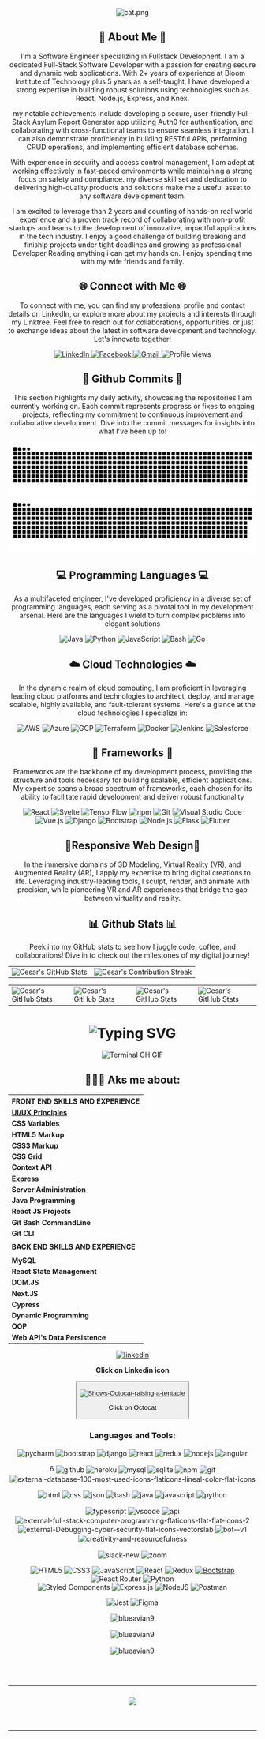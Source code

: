 


<!-- Hero Image 
<div id="container" align="center">
  <img src="https://github.com/fireship-io/skydiving-cat-parallax/raw/main/src/cat.gif?raw=true" alt="cat.gif" /> 
  <img src="https://github.com/fireship-io/skydiving-cat-parallax/blob/main/src/land.png?raw=true" alt="land.png" />
  <img src="https://github.com/fireship-io/skydiving-cat-parallax/blob/main/src/moon.png?raw=true" alt="moon.png"/>
</div>
-->

<div id="container" align="center">
<!--   <img src="https://github.com/fireship-io/skydiving-cat-parallax/blob/main/src/moon.png?raw=true" width="400px" height="450px" alt="moon.png"/> -->
  <img src="https://github.com/fireship-io/skydiving-cat-parallax/raw/main/src/cat.gif?raw=true" alt="cat.png" />
<!--   <img src="https://github.com/fireship-io/skydiving-cat-parallax/blob/main/src/land.png?raw=true" width="1750px" height="950px" alt="land.png" /> -->
</div> 


<div align="center">
    <h2>🚀 About Me 🚀</h2>
    <p>I'm a Software Engineer specializing in Fullstack Developnent. I am a dedicated Full-Stack Software Developer with a passion for creating secure and dynamic web applications. With 2+ years of experience at Bloom Institute of Technology plus 5 years as a self-taught, I have developed a strong expertise in building robust solutions using technologies such as React, Node.js, Express, and Knex.

my notable achievements include developing a secure, user-friendly Full-Stack Asylum Report Generator app utilizing Auth0 for authentication, and collaborating with cross-functional teams to ensure seamless integration. I can also demonstrate proficiency in building RESTful APIs, performing CRUD operations, and implementing efficient database schemas.

With experience in security and access control management, I am adept at working effectively in fast-paced environments while maintaining a strong focus on safety and compliance. my diverse skill set and dedication to delivering high-quality products and solutions make me a useful asset to any software development team.

I am excited to leverage than 2 years and counting of hands-on  real world experience and a proven track record of collaborating with non-profit startups and teams to the development of innovative, impactful applications in the tech industry. I enjoy a good challenge of building breaking and finiship projects under tight deadlines and growing as professional Developer Reading anything i can get my hands on. I enjoy spending time with my wife friends and family.</p>
</div>



<!-- CONNECT WITH ME -->
<div align="center">
<h2 align="center" class="section-heading">🌐 Connect with Me 🌐</h2>
<p> To connect with me, you can find my professional profile and contact details on LinkedIn, or explore more about my projects and interests through my Linktree. Feel free to reach out for collaborations, opportunities, or just to exchange ideas about the latest in software development and technology. Let's innovate together! </p>
<div align="center">
    <a href="https://www.linkedin.com/in/cesar-aguilar-blueavian9/">
        <img src="https://img.shields.io/badge/LinkedIn-0077B5?style=for-the-badge&logo=linkedin&logoColor=white" alt="LinkedIn"/>
    </a>
  <a href="<!-- add facebook url here -->">
    <img src="https://img.shields.io/badge/Facebook-1877F2?style=for-the-badge&logo=facebook&logoColor=white" alt="Facebook"/>
  </a>
 <a href="" target="_blank">
    <img src="https://img.shields.io/badge/Gmail-D14836?style=for-the-badge&logo=gmail&logoColor=white" alt="Gmail"/>
</a>
<img src="https://komarev.com/ghpvc/?username=ZanePearton&style=for-the-badge" alt="Profile views" />
</div>

    
<!-- GITHUB COMMITS -->
<div align="center">
  <h2>🚀 Github Commits 🚀</h2>
    <p>This section highlights my daily activity, showcasing the repositories I am currently working on. Each commit represents progress or fixes to ongoing projects, reflecting my commitment to continuous improvement and collaborative development. Dive into the commit messages for insights into what I've been up to!</p>
  <img src="https://raw.githubusercontent.com/zanepearton/zanepearton/output/github-contribution-grid-snake-dark.svg#gh-dark-mode-only" alt="GitHub Contribution Grid Snake Animation Dark Mode"/>
  <img src="https://raw.githubusercontent.com/zanepearton/zanepearton/output/github-contribution-grid-snake.svg#gh-light-mode-only" alt="GitHub Contribution Grid Snake Animation Light Mode"/>
</div>


<!-- PROGRAMMING LANGUAGES -->
<h2 align="center" class="section-heading"> 💻 Programming Languages 💻</h2>
<p> As a multifaceted engineer, I've developed proficiency in a diverse set of programming languages, each serving as a pivotal tool in my development arsenal. Here are the languages I wield to turn complex problems into elegant solutions</p>
<div align="center">
  <img src="https://img.shields.io/badge/Java-007396?style=for-the-badge&logo=java&logoColor=white" alt="Java" />
  <img src="https://img.shields.io/badge/Python-3776AB?style=for-the-badge&logo=python&logoColor=white" alt="Python"/>
  <img src="https://img.shields.io/badge/JavaScript-F7DF1E?style=for-the-badge&logo=javascript&logoColor=black" alt="JavaScript"/>
<!--   <img src="https://img.shields.io/badge/PowerShell-5391FE?style=for-the-badge&logo=powershell&logoColor=white" alt="PowerShell"/> -->
  <img src="https://img.shields.io/badge/Bash-4EAA25?style=for-the-badge&logo=gnu-bash&logoColor=white" alt="Bash"/>
<!--   <img src="https://img.shields.io/badge/Swift-FA7343?style=for-the-badge&logo=swift&logoColor=white" alt="Swift"/> -->
<!--   <img src="https://img.shields.io/badge/YAML-0A0A0A?style=for-the-badge" alt="YAML"/> -->
  <img src="https://img.shields.io/badge/Go-00ADD8?style=for-the-badge&logo=go&logoColor=white" alt="Go"/>
</div>

    
<!-- CLOUD TECHNOLOGIES --> 
<h2 align="center" class="section-heading"> ☁️ Cloud Technologies ☁️</h2>
<p>In the dynamic realm of cloud computing, I am proficient in leveraging leading cloud platforms and technologies to architect, deploy, and manage scalable, highly available, and fault-tolerant systems. Here's a glance at the cloud technologies I specialize in:</p>
<div align="center">
  <img src="https://img.shields.io/badge/AWS-FF9900?style=for-the-badge&logo=amazonaws&logoColor=white" alt="AWS" />
  <img src="https://img.shields.io/badge/Azure-0089D6?style=for-the-badge&logo=microsoftazure&logoColor=white" alt="Azure"/>
  <img src="https://img.shields.io/badge/GCP-4285F4?style=for-the-badge&logo=googlecloud&logoColor=white" alt="GCP"/>
  <img src="https://img.shields.io/badge/Terraform-623CE4?style=for-the-badge&logo=terraform&logoColor=white" alt="Terraform"/>
  <img src="https://img.shields.io/badge/Docker-2496ED?style=for-the-badge&logo=docker&logoColor=white" alt="Docker"/>
  <img src="https://img.shields.io/badge/Jenkins-D24939?style=for-the-badge&logo=jenkins&logoColor=white" alt="Jenkins"/>
  <img src="https://img.shields.io/badge/Salesforce-00A1E0?style=for-the-badge&logo=salesforce&logoColor=white" alt="Salesforce"/>
</div>



<!-- FRAMEWORKS -->
<h2 align="center" class="section-heading">🔧 Frameworks 🔧</h2>
<p>Frameworks are the backbone of my development process, providing the structure and tools necessary for building scalable, efficient applications. My expertise spans a broad spectrum of frameworks, each chosen for its ability to facilitate rapid development and deliver robust functionality</p>
<div align="center">
  <img src="https://img.shields.io/badge/React-20232A?style=for-the-badge&logo=react&logoColor=61DAFB" alt="React"/>
  <img src="https://img.shields.io/badge/Svelte-FF3E00?style=for-the-badge&logo=svelte&logoColor=white" alt="Svelte"/>
  <img src="https://img.shields.io/badge/TensorFlow-FF6F00?style=for-the-badge&logo=tensorflow&logoColor=white" alt="TensorFlow"/>
  <img src="https://img.shields.io/badge/npm-CB3837?style=for-the-badge&logo=npm&logoColor=white" alt="npm"/>
  <img src="https://img.shields.io/badge/Git-F05032?style=for-the-badge&logo=git&logoColor=white" alt="Git"/>
  <img src="https://img.shields.io/badge/Visual%20Studio%20Code-007ACC?style=for-the-badge&logo=visualstudiocode&logoColor=white" alt="Visual Studio Code"/>
  <img src="https://img.shields.io/badge/Vue.js-4FC08D?style=for-the-badge&logo=vuedotjs&logoColor=white" alt="Vue.js"/>
  <img src="https://img.shields.io/badge/Django-092E20?style=for-the-badge&logo=django&logoColor=green" alt="Django"/>
<!--   <img src="https://img.shields.io/badge/Firebase-FFCA28?style=for-the-badge&logo=firebase&logoColor=white" alt="Firebase"/> -->
  <img src="https://img.shields.io/badge/Bootstrap-7952B3?style=for-the-badge&logo=bootstrap&logoColor=white" alt="Bootstrap"/>
  <img src="https://img.shields.io/badge/Node.js-339933?style=for-the-badge&logo=nodedotjs&logoColor=white" alt="Node.js"/>
  <img src="https://img.shields.io/badge/Flask-000000?style=for-the-badge&logo=flask&logoColor=white" alt="Flask"/>
  <img src="https://img.shields.io/badge/Flutter-02569B?style=for-the-badge&logo=flutter&logoColor=white" alt="Flutter"/> 
</div>


<h2 align="center" class="section-heading">
<!-- 3D MODELING + AV + AR -->
    👾Responsive Web Design👾
</h2>
    <!--3D Modeling + VR + AR --> 
<p>In the immersive domains of 3D Modeling, Virtual Reality (VR), and Augmented Reality (AR), I apply my expertise to bring digital creations to life. Leveraging industry-leading tools, I sculpt, render, and animate with precision, while pioneering VR and AR experiences that bridge the gap between virtuality and reality.</p>

<!-- Need to fix in order to display Certificate HTML style
<a href="https://www.freecodecamp.org/fccacd6a8f9-f669-47ef-8b0e-87a7592ade1c"><img src="https://cdn.freecodecamp.org/platform/english/images/quincy-larson-signature.svg" width="50px" height="50px"/></a> -->
<!--
<div align="center">
  <img src="https://img.shields.io/badge/Unreal_Engine-313131?style=for-the-badge&logo=unreal-engine&logoColor=white" alt="Unreal Engine"/>
  <img src="https://img.shields.io/badge/Unity-000000?style=for-the-badge&logo=unity&logoColor=white" alt="Unity"/>
  <img src="https://img.shields.io/badge/3DS_Max-0696D7?style=for-the-badge&logo=autodesk&logoColor=white" alt="3DS Max"/>
  <img src="https://img.shields.io/badge/Maya-0696D7?style=for-the-badge&logo=autodesk&logoColor=white" alt="Maya"/>
  <img src="https://img.shields.io/badge/Rhino-801010?style=for-the-badge&logo=rhinoceros&logoColor=white" alt="Rhino"/>
  <img src="https://img.shields.io/badge/MeshLab-FF4000?style=for-the-badge" alt="MeshLab"/>
  <img src="https://img.shields.io/badge/ZBrush-5491F1?style=for-the-badge" alt="ZBrush"/>
  <img src="https://img.shields.io/badge/Revit-FF9E0B?style=for-the-badge&logo=autodesk&logoColor=white" alt="Revit"/>
  <img src="https://img.shields.io/badge/ArchiCAD-0081CF?style=for-the-badge" alt="ArchiCAD"/>
  <img src="https://img.shields.io/badge/Oculus-1C1E20?style=for-the-badge&logo=oculus&logoColor=white" alt="Oculus"/>
</div>
-->

<!-- GITHUB STATS -->
<div align="center">
<h2 align="center" class="section-heading"> 📊 Github Stats 📊</h2>
<p>Peek into my GitHub stats to see how I juggle code, coffee, and collaborations! Dive in to check out the milestones of my digital journey!</p>
 <table align="center" width="100%" height="100%" >
    <tr>
       <td><img style="border: none;" src="https://github-profile-summary-cards.vercel.app/api/cards/profile-details?username=blueavian9&theme=github_dark" alt="Cesar's GitHub Stats"/></td>   
       <td><img style="border: none;" src="https://github-readme-streak-stats.herokuapp.com/?user=blueavian9&theme=merko" alt="Cesar's Contribution Streak"/></td>
    </tr>
 </table>

 <table align="center" width="100%" height="100%" >
    <tr>
        <td><img style="border: none;" src="https://github-profile-summary-cards.vercel.app/api/cards/stats?username=blueavian9&theme=github_dark" alt="Cesar's GitHub Stats"/></td>
        <td><img style="border: none;" src="https://github-profile-summary-cards.vercel.app/api/cards/productive-time?username=blueavian9&theme=github_dark&utcOffset=10" alt="Cesar's GitHub Stats"/>
        <td><img style="border: none;" src="https://github-profile-summary-cards.vercel.app/api/cards/repos-per-language?username=blueavian9&theme=github_dark" alt="Cesar's GitHub Stats"/></td>
        <td><img style="border: none;" src="https://github-profile-summary-cards.vercel.app/api/cards/most-commit-language?username=blueavian9&theme=github_dark" alt="Cesar's GitHub Stats"/></td>
    </tr>
 </table>
</div>



<div align="center">
    <h1><img src="https://readme-typing-svg.herokuapp.com?font=Jetbrains+mono&size=40&duration=3000&color=33FF33&center=true&vCenter=true&width=435&lines=Hello..World!...+I'm+Cesar+Aguilar;and+This+is..;..my+Github..;" alt="Typing SVG"/></h1>
    <p><img src="termina-gh.gif" alt="Terminal GH GIF" /></p>
</div>


## 👨‍🔬💡 Aks me about: 

| **FRONT END SKILLS AND EXPERIENCE**                                                                |  
|----------------------------------------------------------------------------------------------------|
| <a class="UI/UX-Prin" href="https://www.virgingalactic.com/" target="_blank" alt="UI/UX-Principles">**UI/UX Principles**</a>       | <a class="PSQL" href="https://en.wikipedia.org/wiki/PostgreSQL" target="_blank" alt="PostgreSQL-Admin">**PostgreSQL Administration**</a> | <a id="CSS-Access" href="https://developer.mozilla.org/en-US/docs/Learn/Accessibility/CSS_and_JavaScript" target="_blank" alt="CSS-Access">**CSS Accesibility**</a>                  |
| **CSS Variables**          | **Web Applications**          | **Application Testing**               |
| **HTML5 Markup**           | **Desktop Applications**      | **CSS FlexBox Model**                     |
| **CSS3 Markup**            | **CSS Flexbox**               | **CSS Typography**                    |
| **CSS Grid**               | **ES6**                       | **Deployment**                        |
| **Context API**            | **Python3**                   | **VS Code**                           |
| **Express**                | **SaaS**                      | **Bootstrap**                         | 
| **Server Administration**  | **Project Management**        | **Figma Framework**                   | 
| **Java Programming**       | **Flask Micro-Framework**     | **Responsive Web Design Principles**  | 
| **React JS Projects**      | **Tailwind CSS Projects**     | **Linux Administration**              |
| **Git Bash CommandLine**    | **React Router**              | **Redux**                            |
| **Git CLI**                | **UI Principles**             | **Debugging**                         |
|                                                                                                    |
| **BACK END SKILLS AND EXPERIENCE**                                                                 |
|                                                                                                    |
| **MySQL**                  | **SQLite**                    | **JQuery**                            | 
| **React State Management** | **HTTP/Ajax                   | **TypeScript**                        |
| **DOM.JS**                 | **Unit Testing**              | **Node.JS**                           | 
| **Next.JS**                | **Primality  Testing Algorithms** | **Tables**                        |  
| **Cypress**                | **POSTMAN**                   | **SANITY**                            |
| **Dynamic Programming**    | **Exponential by Squaring**   | **String Matching and Parsing**       |
| **OOP**                    |  **Agile Project Management** | **Architecture**                      |
| **Web API's Data Persistence**|  **Authentication**        | **Auth0 Security**                    |               



<p align="center"><a href="https://www.linkedin.com/in/cesar-aguilar-blueavian9/" target="blank">
  <img src="https://img.icons8.com/color/48/linkedin.png" width="50" height="50" alt="linkedin"/></a>
</p>
 <p align-text="center"><strong>Click on Linkedin icon</strong></p> 
  


<button>
<p align="center">
  <a href="https://octodex.github.com/" target="_blank"><img align="center" src="https://myoctocat.com/assets/images/base-octocat.svg" alt="Shows-Octocat-raising-a-tentacle" height="50" width="50" /></a>
</p>
<p align-text="center">Click on Octocat</p>
</button>
<!--
<h3 align="left">Let's Chat over a cup of Coffee. <img align="center" src="https://img.icons8.com/stickers/100/coffee-maker.png" width="50" height="50" alt="coffee-maker"/></h3> -->


<!-- LANGUAGES AND TOOLS --> 

<h3 align="center">Languages and Tools:</h3>
<p>
 <img align="center" src="https://raw.githubusercontent.com/yurijserrano/Github-Profile-Readme-Logos/master/ides/pycharm.svg" width="50px" alt="pycharm" />
 <img align="center" src="https://raw.githubusercontent.com/yurijserrano/Github-Profile-Readme-Logos/master/frameworks/boostrap.svg" width="50px" alt="bootstrap" />
 <img align="center" src="https://raw.githubusercontent.com/yurijserrano/Github-Profile-Readme-Logos/master/frameworks/django.svg" width="50px" alt="django" />
 <img align="center" src="https://raw.githubusercontent.com/yurijserrano/Github-Profile-Readme-Logos/master/frameworks/react.svg" width="50px" alt="react" />
 <img align="center" src="https://raw.githubusercontent.com/yurijserrano/Github-Profile-Readme-Logos/master/frameworks/redux.svg" width="50px" alt="redux" />
 <img align="center" src="https://raw.githubusercontent.com/yurijserrano/Github-Profile-Readme-Logos/master/frameworks/nodejs.svg" width="50px" alt="nodejs" />
 <img align="center" src="https://raw.githubusercontent.com/yurijserrano/Github-Profile-Readme-Logos/master/frameworks/angular.svg" width="50px" alt="angular" />
</p>

<p>6
  <img align="center" width="50" height="50" src="https://img.icons8.com/3d-fluency/94/github.png" alt="github"/>
  <img align="center" src="https://raw.githubusercontent.com/yurijserrano/Github-Profile-Readme-Logos/master/cloud/heroku.svg" width="50px" alt="heroku" />
  <img align="center" src="https://raw.githubusercontent.com/yurijserrano/Github-Profile-Readme-Logos/master/databases/mysql.svg" width="50px" alt="mysql" />
  <img align="center" src="https://img.icons8.com/ios/50/sqlite.png" width="50" height="50" alt="sqlite"/>
  <img align="center" src="https://raw.githubusercontent.com/yurijserrano/Github-Profile-Readme-Logos/master/others/npm.svg" width="50px" alt="npm" />
  <img align="center" src="https://img.icons8.com/color/48/git.png" width="50" height="50" alt="git"/>
  <img align="center" src="https://img.icons8.com/external-flaticons-lineal-color-flat-icons/64/external-database-100-most-used-icons-flaticons-lineal-color-flat-icons.png" width="50" height="50" alt="external-database-100-most-used-icons-flaticons-lineal-color-flat-icons"/>
</p>

<p>
  <img align="center" src="https://raw.githubusercontent.com/yurijserrano/Github-Profile-Readme-Logos/master/others/html.svg" width="50px" alt="html" />
  <img align="center" src="https://raw.githubusercontent.com/yurijserrano/Github-Profile-Readme-Logos/master/others/css.svg" width="50px" alt="css" />
  <img align="center" src="https://raw.githubusercontent.com/yurijserrano/Github-Profile-Readme-Logos/master/others/json.svg" width="50px" alt="json" />
  <img align="center" src="https://raw.githubusercontent.com/yurijserrano/Github-Profile-Readme-Logos/master/programming%20languages/bash.svg" width="50px" alt="bash" />
  <img align="center" src="https://raw.githubusercontent.com/yurijserrano/Github-Profile-Readme-Logos/master/programming%20languages/java.svg" width="70px" alt="java" />
  <img align="center" src="https://raw.githubusercontent.com/yurijserrano/Github-Profile-Readme-Logos/master/programming%20languages/javascript.svg" width="50px" alt="javascript" />
  <img align="center" src="https://raw.githubusercontent.com/yurijserrano/Github-Profile-Readme-Logos/master/programming%20languages/python.svg" width="50px" alt="python" />
</p>

<p>
  <img align="center" src="https://raw.githubusercontent.com/yurijserrano/Github-Profile-Readme-Logos/master/programming%20languages/typescript.svg" width="50px" alt="typescript" />
  <img align="center" src="https://raw.githubusercontent.com/yurijserrano/Github-Profile-Readme-Logos/master/text%20editors/vscode.svg" width="50px" alt="vscode" />
  <img align="center" src="https://img.icons8.com/clouds/100/api.png" width="50" height="50" alt="api"/> 
  <img align="center" src="https://img.icons8.com/external-flaticons-flat-flat-icons/64/external-full-stack-computer-programming-flaticons-flat-flat-icons-2.png" width="50" height="50" alt="external-full-stack-computer-programming-flaticons-flat-flat-icons-2"/>
  <img align="center" src="https://img.icons8.com/external-flat-icons-vectorslab/68/external-Debugging-cyber-security-flat-icons-vectorslab.png"  width="50" height="50" alt="external-Debugging-cyber-security-flat-icons-vectorslab"/>
  <img align="center" src="https://img.icons8.com/dusk/64/bot--v1.png" width="50" height="50"alt="bot--v1"/>
  <img align="center" src="https://img.icons8.com/stickers/100/creativity-and-resourcefulness.png" width="50" height="50" alt="creativity-and-resourcefulness"/>
</p>
  <p>
    <img align="center" src="https://img.icons8.com/stickers/100/slack-new.png" width="50" height="50" alt="slack-new"/>
    <img align="center" src="https://img.icons8.com/cute-clipart/64/zoom.png" width="50" height="50" alt="zoom"/>
    
  </p>

<!-- Apply BADGES HERE borrowed from `https://dev.to/envoy_/150-badges-for-github-pnk` -->

![HTML5](https://img.shields.io/badge/html5-%23E34F26.svg?style=for-the-badge&logo=html5&logoColor=white)
![CSS3](https://img.shields.io/badge/css3-%231572B6.svg?style=for-the-badge&logo=css3&logoColor=white)
![JavaScript](https://img.shields.io/badge/javascript-%23323330.svg?style=for-the-badge&logo=javascript&logoColor=%23F7DF1E)
![React](https://img.shields.io/badge/react-%2320232a.svg?style=for-the-badge&logo=react&logoColor=%2361DAFB)
![Redux](https://img.shields.io/badge/redux-%23593d88.svg?style=for-the-badge&logo=redux&logoColor=white)
[![Bootstrap](https://img.shields.io/badge/Bootstrap-7952B3?logo=bootstrap&logoColor=fff)](#)
![React Router](https://img.shields.io/badge/React_Router-CA4245?style=for-the-badge&logo=react-router&logoColor=white)
![Python](https://img.shields.io/badge/python-3670A0?style=for-the-badge&logo=python&logoColor=ffdd54)
<br>
![Styled Components](https://img.shields.io/badge/styled--components-DB7093?style=for-the-badge&logo=styled-components&logoColor=white)
![Express.js](https://img.shields.io/badge/express.js-%23404d59.svg?style=for-the-badge&logo=express&logoColor=%2361DAFB)
![NodeJS](https://img.shields.io/badge/node.js-%2343853D.svg?style=for-the-badge&logo=node.js&logoColor=white)
![Postman](https://img.shields.io/badge/Postman-FF6C37?style=for-the-badge&logo=postman&logoColor=red)

![Jest](https://img.shields.io/badge/-jest-%23C21325?style=for-the-badge&logo=jest&logoColor=white)
![Figma](https://img.shields.io/badge/figma-%23F24E1E.svg?style=for-the-badge&logo=figma&logoColor=white)


<p><img align="center" src="https://github-readme-stats.vercel.app/api/top-langs?username=blueavian9&theme=dracula&count_private=true&show_icons=true&locale=en&layout=compact" alt="blueavian9" /></p>

<p><img align="center" src="https://github-readme-stats.vercel.app/api?username=blueavian9&show_icons=true&locale=en&theme=dracula&count_private=true&hide=stars" alt="blueavian9" /></p>

<p><img align="center" src="https://github-readme-streak-stats.herokuapp.com/?user=blueavian9&theme=dracula" alt="blueavian9" /></p>

<!--
<p align="center">✨ Fun Facts ✨</p>

- 😄 I am excited to be part of a team that contributes on projects of great importance and would love to discuss any opportunities for further reconsideration. 

- 🔭 I’m currently working on 3D Portfolio using tailwindcss, React class components, where i display multifple projects i have built during my Coding Bootcamp Journey ...
  
- 👯 I’m looking to collaborate and help out as much as possible i am dedicated, hard-working and believe that it is better to give than to recieve...
  
- 🤔 I’m looking for help with masterying my Algorithms and Data Structures to an Expert level based knowledge...
  
- 💬 Ask me about the projects that i have worked on and what kind of stuff I am building now as a Full-stack Software Engineer Graduate.
  
- 👨‍💻  2+ years real world hands-on experience at Bloom Institute of Technology and a proven track record of collaborating with teams to build cutting-edge applications, I am poised to make an immediate impact on your development team.
  
- I'm currently learning Java

- 🌱 I'm looking for help with getting experience / unpaid internship / non-profit / contribute

- ⚡ Fun facts: I am a dedicated, caring, and hardworking husband  Another fun fact is that ever since I can remember, I have always been fascinated by programming, dating back to the Myspace era.

-  📝 through out my 7+ self-taught years, I have learned to fall in love with knowledge, and appreciate the History of A.I. and Technology in General.
  
- I graduated with Academic Achievement Awards in Social Studies.

- 📧 I have hyper intelligent awareness and like challenges

- 📫  I like a challenge and have a problem solving mentality. -->

<br/><br/>
<hr/>

<h3 align="center">
    <img src="https://readme-typing-svg.herokuapp.com/?font=Righteous&size=25&center=true&vCenter=true&width=500&height=70&duration=4000&lines=Thanks+for+visiting!+✌️;+Shoot+me+a+message+on+Linkedin!;I'm+always+down+to+collab+:)">
</h3>

<br/>
<hr/>
